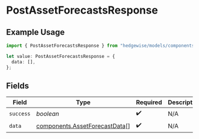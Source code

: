 # PostAssetForecastsResponse

## Example Usage

```typescript
import { PostAssetForecastsResponse } from "hedgewise/models/components";

let value: PostAssetForecastsResponse = {
  data: [],
};
```

## Fields

| Field                                                                          | Type                                                                           | Required                                                                       | Description                                                                    |
| ------------------------------------------------------------------------------ | ------------------------------------------------------------------------------ | ------------------------------------------------------------------------------ | ------------------------------------------------------------------------------ |
| `success`                                                                      | *boolean*                                                                      | :heavy_check_mark:                                                             | N/A                                                                            |
| `data`                                                                         | [components.AssetForecastData](../../models/components/assetforecastdata.md)[] | :heavy_check_mark:                                                             | N/A                                                                            |